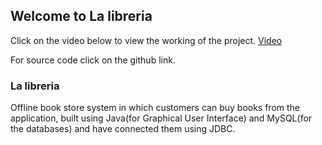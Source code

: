 ## Welcome to La libreria

Click on the video below to view the working of the project.
[Video](https://youtu.be/kBAAwIAJbHE)

For source code click on the github link.

### La libreria

Offline book store system in which customers can buy books from the application, built using Java(for Graphical User Interface) and MySQL(for the databases) and have connected them using JDBC.
```markdown


